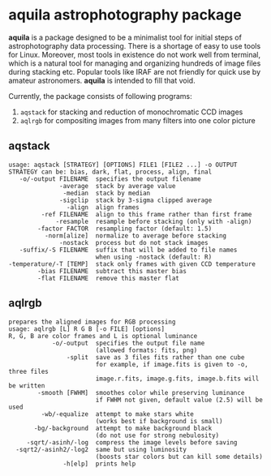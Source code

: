 # aquila astrophotography package

**aquila** is a package designed to be a minimalist tool for initial steps of astrophotography data processing.
There is a shortage of easy to use tools for Linux.
Moreover, most tools in existence do not work well from terminal, which is a natural tool for managing and organizing hundreds of image files during stacking etc.
Popular tools like IRAF are not friendly for quick use by amateur astronomers.
**aquila** is intended to fill that void.

Currently, the package consists of following programs:

1. ``aqstack`` for stacking and reduction of monochromatic CCD images
2. ``aqlrgb`` for compositing images from many filters into one color picture

## aqstack

```
usage: aqstack [STRATEGY] [OPTIONS] FILE1 [FILE2 ...] -o OUTPUT
STRATEGY can be: bias, dark, flat, process, align, final
   -o/-output FILENAME  specifies the output filename
              -average  stack by average value
               -median  stack by median
              -sigclip  stack by 3-sigma clipped average
                -align  align frames
         -ref FILENAME  align to this frame rather than first frame
             -resample  resample before stacking (only with -align)
        -factor FACTOR  resampling factor (default: 1.5)
          -norm[alize]  normalize to average before stacking
              -nostack  process but do not stack images
   -suffix/-S FILENAME  suffix that will be added to file names
                        when using -nostack (default: R)
-temperature/-T [TEMP]  stack only frames with given CCD temperature
        -bias FILENAME  subtract this master bias
        -flat FILENAME  remove this master flat
```

## aqlrgb

```
prepares the aligned images for RGB processing
usage: aqlrgb [L] R G B [-o FILE] [options]
R, G, B are color frames and L is optional luminance
            -o/-output  specifies the output file name
                        (allowed formats: fits, png)
                -split  save as 3 files fits rather than one cube
                        for example, if image.fits is given to -o, three files
                        image.r.fits, image.g.fits, image.b.fits will be written
        -smooth [FWHM]  smoothes color while preserving luminance
                        if FWHM not given, default value (2.5) will be used
         -wb/-equalize  attempt to make stars white
                        (works best if background is small)
       -bg/-background  attempt to make background black
                        (do not use for strong nebulosity)
     -sqrt/-asinh/-log  compress the image levels before saving
  -sqrt2/-asinh2/-log2  same but using luminosity
                        (boosts star colors but can kill some details)
               -h[elp]  prints help
```
